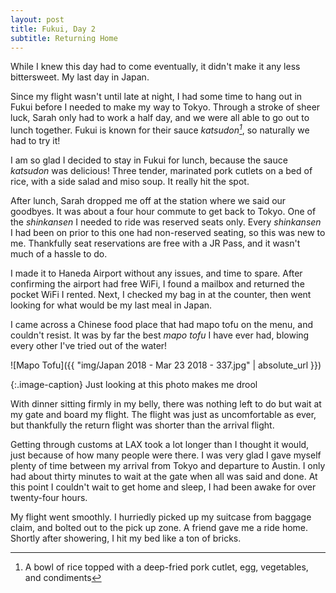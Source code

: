 ```yaml
---
layout: post
title: Fukui, Day 2
subtitle: Returning Home
---
```

While I knew this day had to come eventually, it didn't make it any less bittersweet. My last day in Japan.

Since my flight wasn't until late at night, I had some time to hang out in Fukui before I needed to make my way to Tokyo. Through a stroke of sheer luck, Sarah only had to work a half day, and we were all able to go out to lunch together. Fukui is known for their sauce _katsudon[^1]_, so naturally we had to try it!

I am so glad I decided to stay in Fukui for lunch, because the sauce _katsudon_ was delicious! Three tender, marinated pork cutlets on a bed of rice, with a side salad and miso soup. It really hit the spot.

After lunch, Sarah dropped me off at the station where we said our goodbyes. It was about a four hour commute to get back to Tokyo. One of the _shinkansen_ I needed to ride was reserved seats only. Every _shinkansen_ I had been on prior to this one had non-reserved seating, so this was new to me. Thankfully seat reservations are free with a JR Pass, and it wasn't much of a hassle to do.

I made it to Haneda Airport without any issues, and time to spare. After confirming the airport had free WiFi, I found a mailbox and returned the pocket WiFi I rented. Next, I checked my bag in at the counter, then went looking for what would be my last meal in Japan.

I came across a Chinese food place that had mapo tofu on the menu, and couldn't resist. It was by far the best _mapo tofu_ I have ever had, blowing every other I've tried out of the water!

![Mapo Tofu]({{ "img/Japan 2018 - Mar 23 2018 - 337.jpg" | absolute_url }})

{:.image-caption}
Just looking at this photo makes me drool

With dinner sitting firmly in my belly, there was nothing left to do but wait at my gate and board my flight. The flight was just as uncomfortable as ever, but thankfully the return flight was shorter than the arrival flight.

Getting through customs at LAX took a lot longer than I thought it would, just because of how many people were there. I was very glad I gave myself plenty of time between my arrival from Tokyo and departure to Austin. I only had about thirty minutes to wait at the gate when all was said and done. At this point I couldn't wait to get home and sleep, I had been awake for over twenty-four hours. 

My flight went smoothly. I hurriedly picked up my suitcase from baggage claim, and bolted out to the pick up zone. A friend gave me a ride home. Shortly after showering, I hit my bed like a ton of bricks.

[^1]: A bowl of rice topped with a deep-fried pork cutlet, egg, vegetables, and condiments